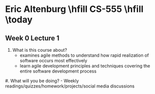 # Eric Altenburg \hfill CS-555 \hfill \today
## Week 0 Lecture 1

1. What is this course about?
	- examines agile methods to understand how rapid realization of software occurs most effectively
	- learn agile development principles and techniques covering the entire software development process

#. What will you be doing?
	- Weekly readings/quizzes/homework/projects/social media discussions

<!--- ## Week 1 Readings

### \quad Boehm 2002 — Agile Methods

- Traditional:
	- extensive planning, codified processes, rigorous reuse to make dev an efficient and predictable activity
- New Generation:
	- Cites corporate bureaucracy, rapid pace of information technology change, and dehumanizing effects of detailed plan-driven development for change in development
	- Wants to get rid of everything that isn't essential
- Keeping up with change is necessary but overdoing the change isn't good either
- Maybe a combined approach?
- \textbf{The planning spectrum}
	- Agile methods place more value on planning process than the resulting documentation
	- 


CS-424: Weekly Deliverable 12 (Sunday)
MA-346: HW1 Feb 16 (Tuesday)
CS-555: Project 1 and Quiz 1 Feb 17 (Wednesday)
CS-554: Lab 1 Feb 18 (Thursday)
--->
